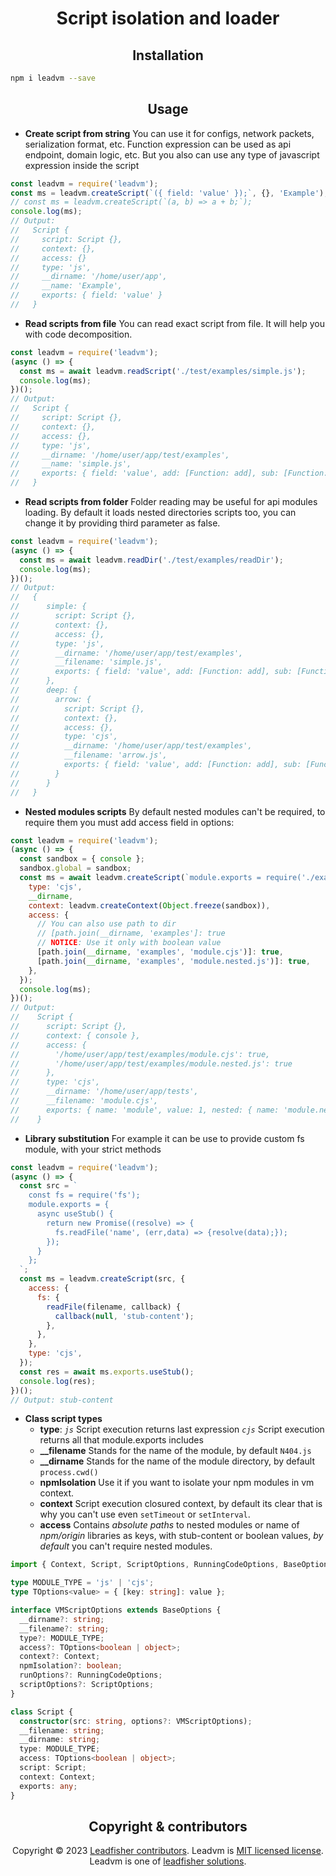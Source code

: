 <h1 align="center">Script isolation and loader</h1>

<h2 align="center">Installation</h2>

```bash
npm i leadvm --save
```

<h2 align="center">Usage</h2>

- **Create script from string**
  You can use it for configs, network packets, serialization format, etc. Function expression can be used as api endpoint, domain logic, etc. But you also can use any type of javascript expression inside the script

```js
const leadvm = require('leadvm');
const ms = leadvm.createScript(`({ field: 'value' });`, {}, 'Example');
// const ms = leadvm.createScript(`(a, b) => a + b;`);
console.log(ms);
// Output:
//   Script {
//     script: Script {},
//     context: {},
//     access: {}
//     type: 'js',
//     __dirname: '/home/user/app',
//     __name: 'Example',
//     exports: { field: 'value' }
//   }
```

- **Read scripts from file**
  You can read exact script from file. It will help you with code decomposition.

```js
const leadvm = require('leadvm');
(async () => {
  const ms = await leadvm.readScript('./test/examples/simple.js');
  console.log(ms);
})();
// Output:
//   Script {
//     script: Script {},
//     context: {},
//     access: {},
//     type: 'js',
//     __dirname: '/home/user/app/test/examples',
//     __name: 'simple.js',
//     exports: { field: 'value', add: [Function: add], sub: [Function: sub] }
//   }
```

- **Read scripts from folder**
  Folder reading may be useful for api modules loading. By default it loads nested directories scripts too, you can change it by providing third parameter as false.

```js
const leadvm = require('leadvm');
(async () => {
  const ms = await leadvm.readDir('./test/examples/readDir');
  console.log(ms);
})();
// Output:
//   {
//      simple: {
//        script: Script {},
//        context: {},
//        access: {},
//        type: 'js',
//        __dirname: '/home/user/app/test/examples',
//        __filename: 'simple.js',
//        exports: { field: 'value', add: [Function: add], sub: [Function: sub] }
//      },
//      deep: {
//        arrow: {
//          script: Script {},
//          context: {},
//          access: {},
//          type: 'cjs',
//          __dirname: '/home/user/app/test/examples',
//          __filename: 'arrow.js',
//          exports: { field: 'value', add: [Function: add], sub: [Function: sub] }
//        }
//      }
//   }
```

- **Nested modules scripts**
  By default nested modules can't be required, to require them you must add access field in options:

```js
const leadvm = require('leadvm');
(async () => {
  const sandbox = { console };
  sandbox.global = sandbox;
  const ms = await leadvm.createScript(`module.exports = require('./examples/module.cjs');`, {
    type: 'cjs',
    __dirname,
    context: leadvm.createContext(Object.freeze(sandbox)),
    access: {
      // You can also use path to dir
      // [path.join(__dirname, 'examples']: true
      // NOTICE: Use it only with boolean value
      [path.join(__dirname, 'examples', 'module.cjs')]: true,
      [path.join(__dirname, 'examples', 'module.nested.js')]: true,
    },
  });
  console.log(ms);
})();
// Output:
//    Script {
//      script: Script {},
//      context: { console },
//      access: {
//        '/home/user/app/test/examples/module.cjs': true,
//        '/home/user/app/test/examples/module.nested.js': true
//      },
//      type: 'cjs',
//      __dirname: '/home/user/app/tests',
//      __filename: 'module.cjs',
//      exports: { name: 'module', value: 1, nested: { name: 'module.nested', value: 2 } }
//    }
```

- **Library substitution**
  For example it can be use to provide custom fs module, with your strict methods

```js
const leadvm = require('leadvm');
(async () => {
  const src = `
    const fs = require('fs');
    module.exports = {
      async useStub() {
        return new Promise((resolve) => {
          fs.readFile('name', (err,data) => {resolve(data);});
        });
      }
    };
  `;
  const ms = leadvm.createScript(src, {
    access: {
      fs: {
        readFile(filename, callback) {
          callback(null, 'stub-content');
        },
      },
    },
    type: 'cjs',
  });
  const res = await ms.exports.useStub();
  console.log(res);
})();
// Output: stub-content
```

- **Class script types**
  - **type**:
    <code>_js_</code> Script execution returns last expression
    <code>_cjs_</code> Script execution returns all that module.exports includes
  - **\_\_filename** Stands for the name of the module, by default <code>N404.js</code>
  - **\_\_dirname** Stands for the name of the module directory, by default <code>process.cwd()</code>
  - **npmIsolation** Use it if you want to isolate your npm modules in vm context.
  - **context** Script execution closured context, by default its clear that is why you can't use even <code>setTimeout</code> or <code>setInterval</code>.
  - **access** Contains _absolute paths_ to nested modules or name of _npm/origin_ libraries as keys, with stub-content or boolean values, _by default_ you can't require nested modules.

```ts
import { Context, Script, ScriptOptions, RunningCodeOptions, BaseOptions } from 'node:vm';

type MODULE_TYPE = 'js' | 'cjs';
type TOptions<value> = { [key: string]: value };

interface VMScriptOptions extends BaseOptions {
  __dirname?: string;
  __filename?: string;
  type?: MODULE_TYPE;
  access?: TOptions<boolean | object>;
  context?: Context;
  npmIsolation?: boolean;
  runOptions?: RunningCodeOptions;
  scriptOptions?: ScriptOptions;
}

class Script {
  constructor(src: string, options?: VMScriptOptions);
  __filename: string;
  __dirname: string;
  type: MODULE_TYPE;
  access: TOptions<boolean | object>;
  script: Script;
  context: Context;
  exports: any;
}
```

<h2 align="center">Copyright & contributors</h2>

<p align="center">
Copyright © 2023 <a href="https://github.com/LeadFisherSolutions/leadvm/graphs/contributors">Leadfisher contributors</a>.
Leadvm is <a href="./LICENSE">MIT licensed license</a>.<br/>
Leadvm is one of <a href="https://github.com/LeadFisherSolutions">leadfisher solutions</a>.
</p>
